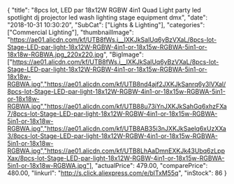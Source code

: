 {
	"title": "8pcs lot, LED par 18x12W RGBW 4in1 Quad Light party led spotlight dj projector led wash lighting stage equipment dmx",
	"date": "2018-10-31 10:30:20",
	"SubCat": ["Lights & Lighting"],
	"categories": ["Commercial Lighting"],
	"thumbnailImage": "https://ae01.alicdn.com/kf/UTB8fWs.i__IXKJkSalUq6yBzVXaL/8pcs-lot-Stage-LED-par-light-18x12W-RGBW-4in1-or-18x15w-RGBWA-5in1-or-18x18w-RGBWA.jpg_220x220.jpg",
	"BigImage": ["https://ae01.alicdn.com/kf/UTB8fWs.i__IXKJkSalUq6yBzVXaL/8pcs-lot-Stage-LED-par-light-18x12W-RGBW-4in1-or-18x15w-RGBWA-5in1-or-18x18w-RGBWA.jpg","https://ae01.alicdn.com/kf/UTB8nd4ajf2JXKJkSanrq6y3lVXal/8pcs-lot-Stage-LED-par-light-18x12W-RGBW-4in1-or-18x15w-RGBWA-5in1-or-18x18w-RGBWA.jpg","https://ae01.alicdn.com/kf/UTB88u73iYnJXKJkSahGq6xhzFXa7/8pcs-lot-Stage-LED-par-light-18x12W-RGBW-4in1-or-18x15w-RGBWA-5in1-or-18x18w-RGBWA.jpg","https://ae01.alicdn.com/kf/UTB8AB35i3nJXKJkSaelq6xUzXXa3/8pcs-lot-Stage-LED-par-light-18x12W-RGBW-4in1-or-18x15w-RGBWA-5in1-or-18x18w-RGBWA.jpg","https://ae01.alicdn.com/kf/UTB8LhAaDmnEXKJk43Ubq6zLppXax/8pcs-lot-Stage-LED-par-light-18x12W-RGBW-4in1-or-18x15w-RGBWA-5in1-or-18x18w-RGBWA.jpg"],
	"actualPrice": 479.00,
	"comparePrice": 480.00,
	"linkurl": "http://s.click.aliexpress.com/e/blTxM55q",
	"inStock": 86
}
